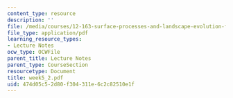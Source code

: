 ```yaml
---
content_type: resource
description: ''
file: /media/courses/12-163-surface-processes-and-landscape-evolution-fall-2004/474d05c52d80f304311e6c2c82510e1f_week5_2.pdf
file_type: application/pdf
learning_resource_types:
- Lecture Notes
ocw_type: OCWFile
parent_title: Lecture Notes
parent_type: CourseSection
resourcetype: Document
title: week5_2.pdf
uid: 474d05c5-2d80-f304-311e-6c2c82510e1f
---
```

